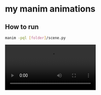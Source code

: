 # my manim animations

## How to run

```sh
manim -pql [folder]/scene.py
```
![monotonicstack](./assets/MonotonicStack.mp4)
